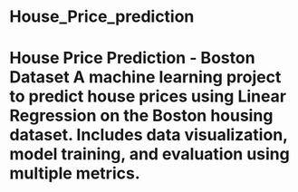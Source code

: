 # House_Price_prediction
# House Price Prediction - Boston Dataset  A machine learning project to predict house prices using Linear Regression on the Boston housing dataset.   Includes data visualization, model training, and evaluation using multiple metrics.
